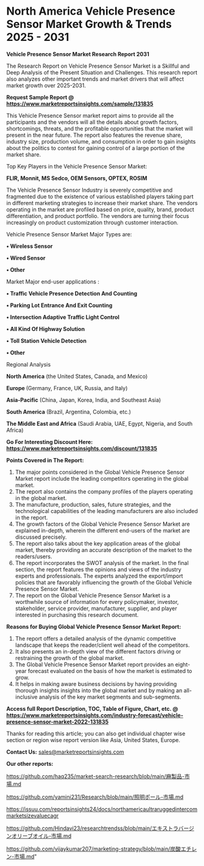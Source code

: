 # North America Vehicle Presence Sensor Market Growth & Trends 2025 - 2031

<strong>Vehicle Presence Sensor Market Research Report 2031</strong>

The Research Report on Vehicle Presence Sensor Market is a Skillful and Deep Analysis of the Present Situation and Challenges. This research report also analyzes other important trends and market drivers that will affect market growth over 2025-2031.

<strong>Request Sample Report @ <a href=https://www.marketreportsinsights.com/sample/131835>https://www.marketreportsinsights.com/sample/131835</a></strong>

This Vehicle Presence Sensor market report aims to provide all the participants and the vendors will all the details about growth factors, shortcomings, threats, and the profitable opportunities that the market will present in the near future. The report also features the revenue share, industry size, production volume, and consumption in order to gain insights about the politics to contest for gaining control of a large portion of the market share.

Top Key Players in the Vehicle Presence Sensor Market:

<strong>FLIR, Monnit, MS Sedco, OEM Sensors, OPTEX, ROSIM</strong>

The Vehicle Presence Sensor Industry is severely competitive and fragmented due to the existence of various established players taking part in different marketing strategies to increase their market share. The vendors operating in the market are profiled based on price, quality, brand, product differentiation, and product portfolio. The vendors are turning their focus increasingly on product customization through customer interaction.

Vehicle Presence Sensor Market Major Types are:

<strong>• Wireless Sensor

• Wired Sensor

• Other</strong>

Market Major end-user applications :

<strong>• Traffic Vehicle Presence Detection And Counting

• Parking Lot Entrance And Exit Counting

• Intersection Adaptive Traffic Light Control

• All Kind Of Highway Solution

• Toll Station Vehicle Detection

• Other</strong>

Regional Analysis

</u><strong><b>North America</b></strong> (the United States, Canada, and Mexico)

<strong><b>Europe </b></strong>(Germany, France, UK, Russia, and Italy)

<strong><b>Asia-Pacific</b></strong> (China, Japan, Korea, India, and Southeast Asia)

<strong><b>South America</b></strong> (Brazil, Argentina, Colombia, etc.)

<strong><b>The Middle East and Africa</b></strong> (Saudi Arabia, UAE, Egypt, Nigeria, and South Africa)

<strong>Go For Interesting Discount Here: <a href=https://www.marketreportsinsights.com/discount/131835>https://www.marketreportsinsights.com/discount/131835</a></strong>

<strong>Points Covered in The Report:</strong>
<ol>
  <li>The major points considered in the Global Vehicle Presence Sensor Market report include the leading competitors operating in the global market.</li>
  <li>The report also contains the company profiles of the players operating in the global market.</li>
  <li>The manufacture, production, sales, future strategies, and the technological capabilities of the leading manufacturers are also included in the report.</li>
  <li>The growth factors of the Global Vehicle Presence Sensor Market are explained in-depth, wherein the different end-users of the market are discussed precisely.</li>
  <li>The report also talks about the key application areas of the global market, thereby providing an accurate description of the market to the readers/users.</li>
  <li>The report incorporates the SWOT analysis of the market. In the final section, the report features the opinions and views of the industry experts and professionals. The experts analyzed the export/import policies that are favorably influencing the growth of the Global Vehicle Presence Sensor Market.</li>
  <li>The report on the Global Vehicle Presence Sensor Market is a worthwhile source of information for every policymaker, investor, stakeholder, service provider, manufacturer, supplier, and player interested in purchasing this research document.</li>
</ol>
<strong>Reasons for Buying Global Vehicle Presence Sensor Market Report:</strong>

<ol>
  <li>The report offers a detailed analysis of the dynamic competitive landscape that keeps the reader/client well ahead of the competitors.</li>
  <li>It also presents an in-depth view of the different factors driving or restraining the growth of the global market.</li>
  <li>The Global Vehicle Presence Sensor Market report provides an eight-year forecast evaluated on the basis of how the market is estimated to grow.</li>
  <li>It helps in making aware business decisions by having providing thorough insights insights into the global market and by making an all-inclusive analysis of the key market segments and sub-segments.</li>
</ol>
<strong>Access full Report Description, TOC, Table of Figure, Chart, etc. @ <a href=https://www.marketreportsinsights.com/industry-forecast/vehicle-presence-sensor-market-2022-131835>https://www.marketreportsinsights.com/industry-forecast/vehicle-presence-sensor-market-2022-131835</a></strong>


Thanks for reading this article; you can also get individual chapter wise section or region wise report version like Asia, United States, Europe.

<strong>Contact Us:</strong>
sales@marketreportsinsights.com

<strong>Our other reports:</strong>

<a href=https://github.com/haq235/market-search-research/blob/main/麻製品-市場.md>https://github.com/haq235/market-search-research/blob/main/麻製品-市場.md</a>

<a href=https://github.com/yamini231/Research/blob/main/照明ポール-市場.md>https://github.com/yamini231/Research/blob/main/照明ポール-市場.md</a>

<a href=https://issuu.com/reportsinsights24/docs/northamericaultraruggedintercommarketsizevaluecagr>https://issuu.com/reportsinsights24/docs/northamericaultraruggedintercommarketsizevaluecagr</a>

<a href=https://github.com/Hindavi23/researchtrendss/blob/main/エキストラバージンオリーブオイル-市場.md>https://github.com/Hindavi23/researchtrendss/blob/main/エキストラバージンオリーブオイル-市場.md</a>

<a href=https://github.com/vijaykumar207/marketing-strategy/blob/main/炭酸エチレン-市場.md>https://github.com/vijaykumar207/marketing-strategy/blob/main/炭酸エチレン-市場.md</a>"
